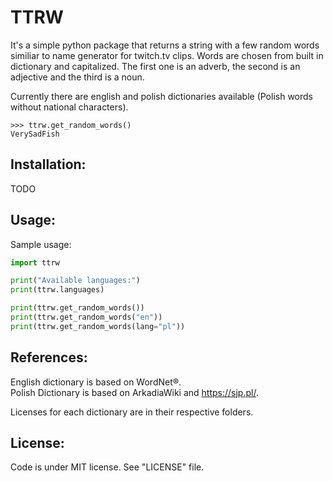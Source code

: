 # TTRW

It's a simple python package that returns a string with a few random words similiar to name generator for twitch.tv clips.
Words are chosen from built in dictionary and capitalized.
The first one is an adverb, the second is an adjective and the third is a noun.

Currently there are english and polish dictionaries available (Polish words without national characters).

```
>>> ttrw.get_random_words()  
VerySadFish
```

## Installation:
TODO

## Usage:
Sample usage:
```python
import ttrw

print("Available languages:")
print(ttrw.languages)

print(ttrw.get_random_words())
print(ttrw.get_random_words("en"))
print(ttrw.get_random_words(lang="pl"))
```

## References:

English dictionary is based on WordNet®.  
Polish Dictionary is based on ArkadiaWiki and https://sjp.pl/.  

Licenses for each dictionary are in their respective folders.

## License:
Code is under MIT license. See "LICENSE" file.